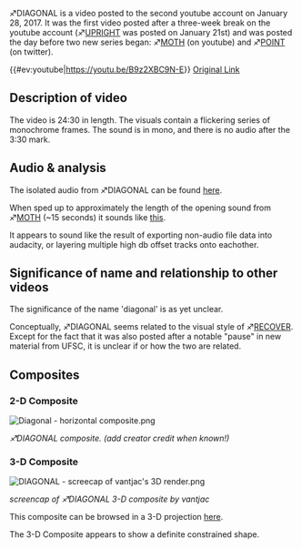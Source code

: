 ♐DIAGONAL is a video posted to the second youtube account on January 28,
2017. It was the first video posted after a three-week break on the
youtube account (♐[UPRIGHT](UPRIGHT "wikilink") was posted on January
21st) and was posted the day before two new series began:
♐[MOTH](MOTH "wikilink") (on youtube) and ♐[POINT](POINT "wikilink")
(on twitter).

{{\#ev:youtube|<https://youtu.be/B9z2XBC9N-E>}} [Original
Link](https://youtu.be/9m3XuGbURi4)

## Description of video

The video is 24:30 in length. The visuals contain a flickering series of
monochrome frames. The sound is in mono, and there is no audio after the
3:30 mark.

## Audio & analysis

The isolated audio from ♐DIAGONAL can be found
[here](https://clyp.it/b5lzfn11).

When sped up to approximately the length of the opening sound from
♐[MOTH](MOTH "wikilink") (\~15 seconds) it sounds like
[this](https://clyp.it/bxdllqad).

It appears to sound like the result of exporting non-audio file data
into audacity, or layering multiple high db offset tracks onto
eachother.

## Significance of name and relationship to other videos

The significance of the name 'diagonal' is as yet unclear.

Conceptually, ♐DIAGONAL seems related to the visual style of
♐[RECOVER](RECOVER "wikilink"). Except for the fact that it was also
posted after a notable "pause" in new material from UFSC, it is unclear
if or how the two are related.

## Composites

### 2-D Composite

![ Diagonal - horizontal
composite.png](_Diagonal_-_horizontal_composite.png
" Diagonal - horizontal composite.png")

*♐DIAGONAL composite. (add creator credit when known\!)*

### 3-D Composite

![ DIAGONAL - screecap of vantjac's 3D
render.png](_DIAGONAL_-_screecap_of_vantjac's_3D_render.png
" DIAGONAL - screecap of vantjac's 3D render.png")

*screencap of ♐DIAGONAL 3-D composite by vantjac*

This composite can be browsed in a 3-D projection
[here](http://vanjac.github.io/sketches/ufsc3d/).

The 3-D Composite appears to show a definite constrained shape.
